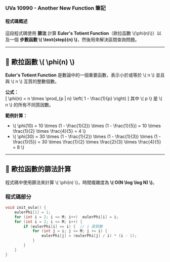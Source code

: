 ### **UVa 10990 - Another New Function 筆記**  

#### **程式碼概述**  
這段程式碼使用 **篩法** 計算 **Euler's Totient Function**（歐拉函數 \\(\\phi(n)\\)）以及一個 **步數函數 \\( \\text{step}(n) \\)**，然後用來解決區間查詢問題。  

---

## **🔹 歐拉函數 \\( \\phi(n) \\)**
**Euler's Totient Function** 是數論中的一個重要函數，表示小於或等於 \\( n \\) 並且與 \\( n \\) 互質的整數個數。  

**公式：**  
\[
\phi(n) = n \times \prod_{p | n} \left( 1 - \frac{1}{p} \right)
\]
其中 \\( p \\) 是 \\( n \\) 的所有不同質因數。  

**範例計算：**  
- \\( \phi(10) = 10 \times (1 - \frac{1}{2}) \times (1 - \frac{1}{5}) = 10 \times \frac{1}{2} \times \frac{4}{5} = 4 \\)
- \\( \phi(30) = 30 \times (1 - \frac{1}{2}) \times (1 - \frac{1}{3}) \times (1 - \frac{1}{5}) = 30 \times \frac{1}{2} \times \frac{2}{3} \times \frac{4}{5} = 8 \\)

---

## **🔹 歐拉函數的篩法計算**
程式碼中使用篩法來計算 \\( \phi(n) \\)，時間複雜度為 **\\( O(N \log \log N) \\)**。  

### **程式碼部分**  
```cpp
void init_oula() {
    eulerPhi[1] = 1;
    for (int i = 2; i <= M; i++)  eulerPhi[i] = i;
    for (int i = 2; i <= M; i++) {
        if (eulerPhi[i] == i) {  // i 是質數
            for (int j = i; j <= M; j += i) {
                eulerPhi[j] = (eulerPhi[j] / i) * (i - 1);
            }
        }
    }
}
